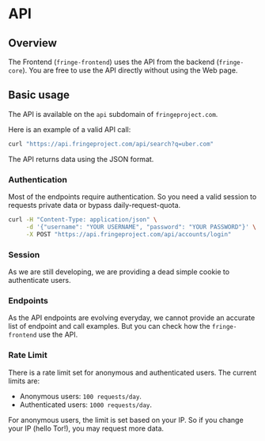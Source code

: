 # API


## Overview

The Frontend (`fringe-frontend`) uses the API from the backend (`fringe-core`).
You are free to use the API directly without using the Web page.


## Basic usage

The API is available on the `api` subdomain of `fringeproject.com`.

Here is an example of a valid API call:

```bash
curl "https://api.fringeproject.com/api/search?q=uber.com"
```

The API returns data using the JSON format.


### Authentication

Most of the endpoints require authentication. So you need a valid session to
requests private data or bypass daily-request-quota.

```bash
curl -H "Content-Type: application/json" \
     -d '{"username": "YOUR USERNAME", "password": "YOUR PASSWORD"}' \
     -X POST "https://api.fringeproject.com/api/accounts/login"
```


### Session

As we are still developing, we are providing a dead simple cookie to authenticate
users.


### Endpoints

As the API endpoints are evolving everyday, we cannot provide an accurate list of
endpoint and call examples. But you can check how the `fringe-frontend` use the API.


### Rate Limit

There is a rate limit set for anonymous and authenticated users. The current
limits are:

- Anonymous users: `100 requests/day`.
- Authenticated users: `1000 requests/day`.

For anonymous users, the limit is set based on your IP. So if you change your IP
(hello Tor!), you may request more data.
